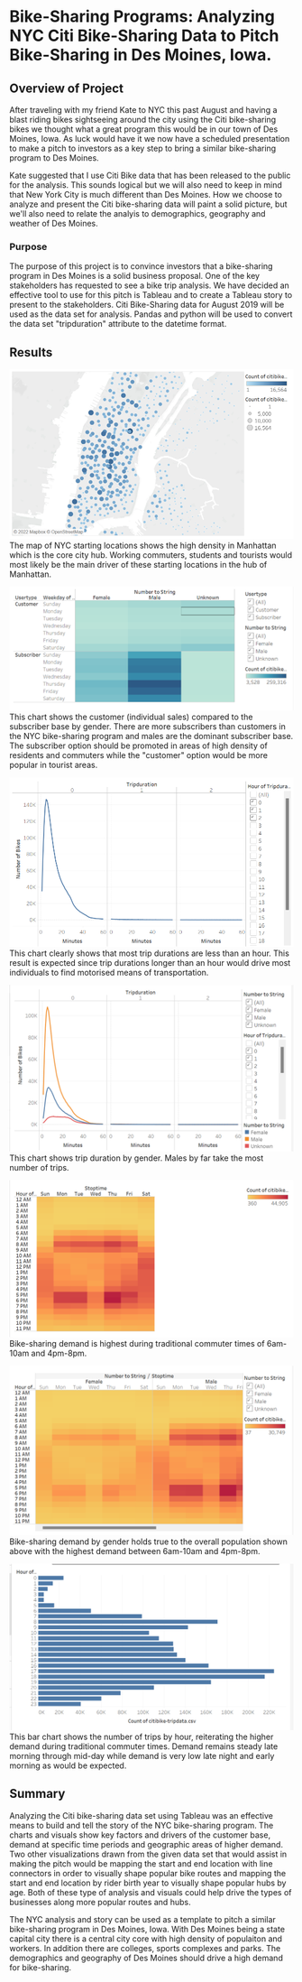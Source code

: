 # Bike-Sharing Programs:  Analyzing NYC Citi Bike-Sharing Data to Pitch Bike-Sharing in Des Moines, Iowa. 

## Overview of Project
After traveling with my friend Kate to NYC this past August and having a blast riding bikes sightseeing around the city using the Citi bike-sharing bikes we thought what a great program this would be in our town of Des Moines, Iowa.  As luck would have it we now have a scheduled presentation to make a pitch to investors as a key step to bring a similar bike-sharing program to Des Moines.  

Kate suggested that I use Citi Bike data that has been released to the public for the analysis.  This sounds logical but we will also need to keep in mind that New York City is much different than Des Moines.  How we choose to analyze and present the Citi bike-sharing data will paint a solid picture, but we'll also need to relate the analyis to demographics, geography and weather of Des Moines. 

### Purpose
The purpose of this project is to convince investors that a bike-sharing program in Des Moines is a solid business proposal.  One of the key stakeholders has requested to see a bike trip analysis.  We have decided an effective tool to use for this pitch is Tableau and to create a Tableau story to present to the stakeholders.  Citi Bike-Sharing data for August 2019 will be used as the data set for analysis.  Pandas and python will be used to convert the data set "tripduration" attribute to the datetime format.

## Results

![NYC_Start_Map](https://raw.githubusercontent.com/JBro-Birds/bikesharing/master/support_images/NYC_Start_Map.png)
The map of NYC starting locations shows the high density in Manhattan which is the core city hub.  Working commuters, students and tourists would most likely be the main driver of these starting locations in the hub of Manhattan.

![Customer_Vs_Subscriber](https://raw.githubusercontent.com/JBro-Birds/bikesharing/master/support_images/Customer_Vs_Subscriber.png)
This chart shows the customer (individual sales) compared to the subscriber base by gender.  There are more subscribers than customers in the NYC bike-sharing program and males are the dominant subscriber base.  The subscriber option should be promoted in areas of high density of residents and commuters while the "customer" option would be more popular in tourist areas.

![Trip_Duration](https://raw.githubusercontent.com/JBro-Birds/bikesharing/master/support_images/Trip_Duration.png)
This chart clearly shows that most trip durations are less than an hour.  This result is expected since trip durations longer than an hour would drive most individuals to find motorised means of transportation.

![Trip_Duration_byGender](https://raw.githubusercontent.com/JBro-Birds/bikesharing/master/support_images/Trip_Duration_byGender.png)
This chart shows trip duration by gender.  Males by far take the most number of trips.

![Hours_Operations](https://raw.githubusercontent.com/JBro-Birds/bikesharing/master/support_images/Hours_Operations.png)
Bike-sharing demand is highest during traditional commuter times of 6am-10am and 4pm-8pm.

![Hours_Operations_Gender](https://raw.githubusercontent.com/JBro-Birds/bikesharing/master/support_images/Hours_Operations_Gender.png)
Bike-sharing demand by gender holds true to the overall population shown above with the highest demand between 6am-10am and 4pm-8pm.

![Number_Trips](https://raw.githubusercontent.com/JBro-Birds/bikesharing/master/support_images/Number_Trips.png)
This bar chart shows the number of trips by hour, reiterating the higher demand during traditional commuter times.  Demand remains steady late morning through mid-day while demand is very low late night and early morning as would be expected.

## Summary
Analyzing the Citi bike-sharing data set using Tableau was an effective means to build and tell the story of the NYC bike-sharing program.  The charts and visuals show key factors and drivers of the customer base, demand at specific time periods and geographic areas of higher demand.  Two other visualizations drawn from the given data set that would assist in making the pitch would be mapping the start and end location with line connectors in order to visually shape popular bike routes and mapping the start and end location by rider birth year to visually shape popular hubs by age.  Both of these type of analysis and visuals could help drive the types of businesses along more popular routes and hubs.

The NYC analysis and story can be used as a template to pitch a similar bike-sharing program in Des Moines, Iowa.  With Des Moines being a state capital city there is a central city core with high density of populaiton and workers.  In addition there are colleges, sports complexes and parks.  The demographics and geography of Des Moines should drive a high demand for bike-sharing.
